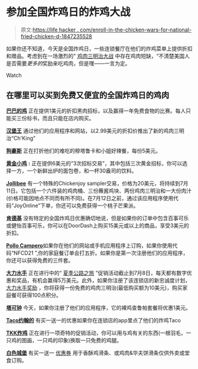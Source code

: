 # 参加全国炸鸡日的炸鸡大战

> 原文:[https://life hacker . com/enroll-in-the-chicken-wars-for-national-fried-chicken-d-1847235528](https://lifehacker.com/enlist-in-the-chicken-wars-for-national-fried-chicken-d-1847235528)

如果你还不知道，今天是全国炸鸡日，一些连锁餐厅在他们的炸鸡菜单上提供折扣和赠品。考虑到在一场激烈的" [鸡肉三明治大战](https://www.restaurantbusinessonline.com/food/brief-history-chicken-sandwich-wars) 中存在鸡肉短缺，“不清楚美国人是否需要*更多的*奖励来吃鸡肉，但是嘿——一言为定。

Watch

## 在哪里可以买到免费又便宜的全国炸鸡日的鸡肉

[**巴巴的鸡**](https://www.instagram.com/p/CQ4YyXOL1-Q/?utm_source=ig_web_copy_link) 正在提供1美元的折扣黑肉招标，以及赢得一年免费食物的比赛。每人只能买三份标书，而且只能在店内购买。

[**汉堡王**](https://www.bk.com/offers/17f72c60-7087-4c23-9c2e-957a380874b8) 通过他们的应用程序和网站，以2.99美元的折扣价推出了新的鸡肉三明治“Ch'King”

[**狗豪斯**](https://www.instagram.com/reel/CQ-ZoxsnVPT/?utm_source=ig_web_copy_link) 正在打折他们的难吃的穆塔鲁卡和小姐好辣餐，每份5美元。

[**黄金小鸡**](https://goldenchick.com/) **:** 正在提供6美元的“3次招标交易”，其中包括三次黄金招标，你可以选择一方，一个新鲜出炉的面包卷，和一杯30盎司的饮料。

[**Jollibee**](https://www.instagram.com/p/CQ9U5U9FdL-/?utm_source=ig_web_copy_link) 有一个特殊的Chickenjoy sampler交易，价格为20美元，将持续到7月11日。它包括一个六件装的鸡肉桶、三份蘸酱鸡块、两份鸡肉三明治和一大份肉汁(价格可能因地点不同而有所不同)。在7月12日之前，通过该应用程序使用代码“JoyOnline”下单，你还可以免费获得一个桃子芒果派。

[**肯德基**](https://www.kfc.com/) 没有特定的全国炸鸡日优惠确切地说，但是如果你的订单中包含百事可乐或健怡百事可乐，你可以在DoorDash上购买15美元或以上的商品，享受3美元的折扣。

[**Pollo Campero**](https://www.instagram.com/p/CQ_JhQKrdGL/?utm_source=ig_web_copy_link)如果你在他们的网站或手机应用程序上订购，如果你使用代码“NFCD21 ”,你的家庭餐订单会打五折。如果你是第一次注册他们的应用程序，你还可以获得免费的三件套。

[**大力水手**](https://www.popeyes.com/) 正在进行中的“ [夏季公路之旅](https://foodsided.com/2021/06/24/popeyes-summer-road-trip-daily-offers-wins/) ”促销活动截止到7月8日，每天都有数字优惠和奖品，有机会赢得5万美元。此外，如果你注册了该连锁店的新忠诚度计划， [大力水手奖励](https://www.popeyes.com/signup) ，你将获得一份免费的鸡肉三明治(最低购买额为10美元)，购买家庭餐可获得100点积分。

[**塔可钟**](https://www.tacobell.com/) 今天，如果你注册了他们的应用程序，它的裸鸡查鲁帕套餐将优惠1美元。

[**Taco约翰的**](https://tacojohns.com/) 有买一送一的优惠如果你在连锁店的app里点了他们的炸鸡Taco

[**TKK炸鸡**](https://www.instagram.com/p/CQ9OCVflbE6/?utm_source=ig_web_copy_link) 正在进行一项奇特的促销活动，你可以用与鸡有关的东西(一根羽毛，一只鸡的图画，一只鸡的印象)换取一只免费的鸡腿。

[**白色城堡**](https://www.whitecastle.com/) 有买一送一 [优惠券](https://www.whitecastle.com/value-offers/87df4620-a0d4-439d-a8e9-b15a588ca10d#) 用于香酥鸡滑条、或鸡肉&华夫饼滑条仅供外卖或堂食订购。
